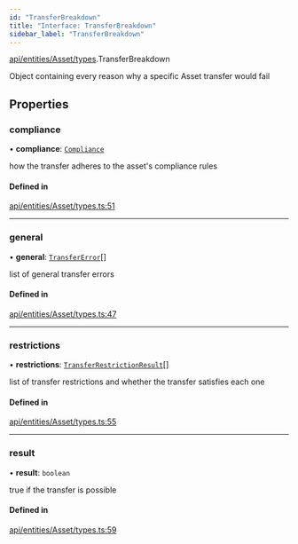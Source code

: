 ```yaml
---
id: "TransferBreakdown"
title: "Interface: TransferBreakdown"
sidebar_label: "TransferBreakdown"
---
```


[api/entities/Asset/types](../../../../../../modules/API/Entities/Asset/Types/Types.md).TransferBreakdown

Object containing every reason why a specific Asset transfer would fail

## Properties

### compliance

• **compliance**: [`Compliance`](../../../../../Types/Compliance/Compliance.md)

how the transfer adheres to the asset's compliance rules

#### Defined in

[api/entities/Asset/types.ts:51](https://github.com/PolymeshAssociation/polymesh-sdk/blob/95e180d28/src/api/entities/Asset/types.ts#L51)

___

### general

• **general**: [`TransferError`](../../../../../../enums/Types/TransferError/TransferError.md)[]

list of general transfer errors

#### Defined in

[api/entities/Asset/types.ts:47](https://github.com/PolymeshAssociation/polymesh-sdk/blob/95e180d28/src/api/entities/Asset/types.ts#L47)

___

### restrictions

• **restrictions**: [`TransferRestrictionResult`](../TransferRestrictionResult/TransferRestrictionResult.md)[]

list of transfer restrictions and whether the transfer satisfies each one

#### Defined in

[api/entities/Asset/types.ts:55](https://github.com/PolymeshAssociation/polymesh-sdk/blob/95e180d28/src/api/entities/Asset/types.ts#L55)

___

### result

• **result**: `boolean`

true if the transfer is possible

#### Defined in

[api/entities/Asset/types.ts:59](https://github.com/PolymeshAssociation/polymesh-sdk/blob/95e180d28/src/api/entities/Asset/types.ts#L59)
